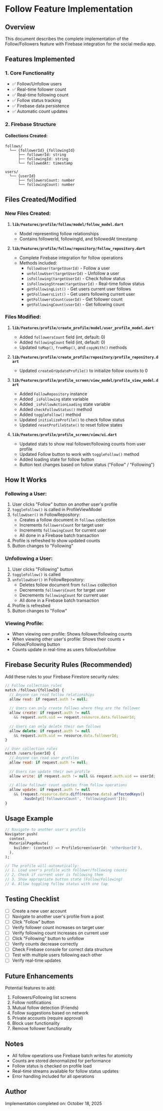 # Follow Feature Implementation

## Overview
This document describes the complete implementation of the Follow/Followers feature with Firebase integration for the social media app.

## Features Implemented

### 1. Core Functionality
- ✅ Follow/Unfollow users
- ✅ Real-time follower count
- ✅ Real-time following count
- ✅ Follow status tracking
- ✅ Firebase data persistence
- ✅ Automatic count updates

### 2. Firebase Structure

#### Collections Created:
```
follows/
  └── {followerId}_{followingId}
      ├── followerId: string
      ├── followingId: string
      └── followedAt: timestamp

users/
  └── {userId}
      ├── followersCount: number
      └── followingCount: number
```

## Files Created/Modified

### New Files Created:

1. **`lib/Features/profile/follow/model/follow_model.dart`**
   - Model representing follow relationships
   - Contains followerId, followingId, and followedAt timestamp

2. **`lib/Features/profile/follow/repository/follow_repository.dart`**
   - Complete Firebase integration for follow operations
   - Methods included:
     - `followUser(targetUserId)` - Follow a user
     - `unfollowUser(targetUserId)` - Unfollow a user
     - `isFollowing(targetUserId)` - Check follow status
     - `isFollowingStream(targetUserId)` - Real-time follow status
     - `getFollowingList()` - Get users current user follows
     - `getFollowersList()` - Get users following current user
     - `getFollowersCount(userId)` - Get follower count
     - `getFollowingCount(userId)` - Get following count

### Files Modified:

1. **`lib/Features/profile/create_profile/model/user_profile_model.dart`**
   - Added `followersCount` field (int, default: 0)
   - Added `followingCount` field (int, default: 0)
   - Updated `toMap()`, `fromMap()`, and `copyWith()` methods

2. **`lib/Features/profile/create_profile/repository/profile_repository.dart`**
   - Updated `createOrUpdateProfile()` to initialize follow counts to 0

3. **`lib/Features/profile/profile_screen/view_model/profile_view_model.dart`**
   - Added `FollowRepository` instance
   - Added `_isFollowing` state variable
   - Added `_isFollowActionLoading` state variable
   - Added `checkFollowStatus()` method
   - Added `toggleFollow()` method
   - Updated `initializeProfile()` to check follow status
   - Updated `resetProfileState()` to reset follow states

4. **`lib/Features/profile/profile_screen/view/ui.dart`**
   - Updated stats to show real follower/following counts from user profile
   - Updated Follow button to work with `toggleFollow()` method
   - Added loading state for follow button
   - Button text changes based on follow status ("Follow" / "Following")

## How It Works

### Following a User:
1. User clicks "Follow" button on another user's profile
2. `toggleFollow()` is called in ProfileViewModel
3. `followUser()` in FollowRepository:
   - Creates a follow document in `follows` collection
   - Increments `followersCount` for target user
   - Increments `followingCount` for current user
   - All done in a Firebase batch transaction
4. Profile is refreshed to show updated counts
5. Button changes to "Following"

### Unfollowing a User:
1. User clicks "Following" button
2. `toggleFollow()` is called
3. `unfollowUser()` in FollowRepository:
   - Deletes follow document from `follows` collection
   - Decrements `followersCount` for target user
   - Decrements `followingCount` for current user
   - All done in a Firebase batch transaction
4. Profile is refreshed
5. Button changes to "Follow"

### Viewing Profile:
- When viewing own profile: Shows follower/following counts
- When viewing other user's profile: Shows their counts + Follow/Following button
- Counts update in real-time as users follow/unfollow

## Firebase Security Rules (Recommended)

Add these rules to your Firebase Firestore security rules:

```javascript
// Follow collection rules
match /follows/{followId} {
  // Anyone can read follow relationships
  allow read: if request.auth != null;
  
  // Users can only create follows where they are the follower
  allow create: if request.auth != null 
    && request.auth.uid == request.resource.data.followerId;
  
  // Users can only delete their own follows
  allow delete: if request.auth != null 
    && request.auth.uid == resource.data.followerId;
}

// User collection rules
match /users/{userId} {
  // Anyone can read user profiles
  allow read: if request.auth != null;
  
  // Users can update their own profile
  allow write: if request.auth != null && request.auth.uid == userId;
  
  // Allow follower count updates from follow operations
  allow update: if request.auth != null 
    && (request.resource.data.diff(resource.data).affectedKeys()
        .hasOnly(['followersCount', 'followingCount']));
}
```

## Usage Example

```dart
// Navigate to another user's profile
Navigator.push(
  context,
  MaterialPageRoute(
    builder: (context) => ProfileScreen(userId: 'otherUserId'),
  ),
);

// The profile will automatically:
// 1. Load user's profile with follower/following counts
// 2. Check if current user is following them
// 3. Show appropriate button state (Follow/Following)
// 4. Allow toggling follow status with one tap
```

## Testing Checklist

- [ ] Create a new user account
- [ ] Navigate to another user's profile from a post
- [ ] Click "Follow" button
- [ ] Verify follower count increases on target user
- [ ] Verify following count increases on current user
- [ ] Click "Following" button to unfollow
- [ ] Verify counts decrease correctly
- [ ] Check Firebase console for correct data structure
- [ ] Test with multiple users following each other
- [ ] Verify real-time updates

## Future Enhancements

Potential features to add:
1. Followers/Following list screens
2. Follow notifications
3. Mutual follow detection (Friends)
4. Follow suggestions based on network
5. Private accounts (require approval)
6. Block user functionality
7. Remove follower functionality

## Notes

- All follow operations use Firebase batch writes for atomicity
- Counts are stored denormalized for performance
- Follow status is checked on profile load
- Real-time streams available for follow status updates
- Error handling included for all operations

## Author
Implementation completed on: October 18, 2025


